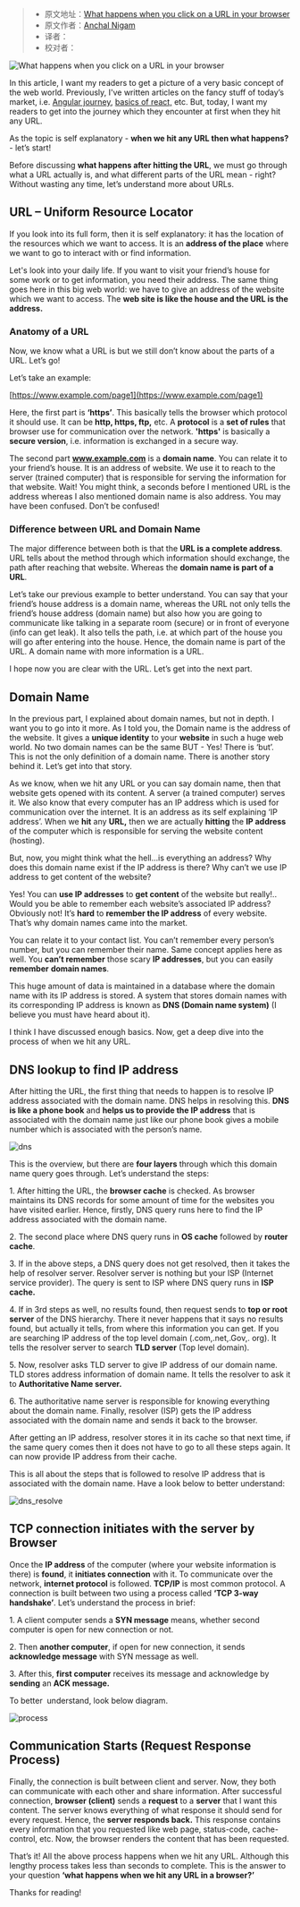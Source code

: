 > -  原文地址：[What happens when you click on a URL in your browser](https://www.freecodecamp.org/news/what-happens-when-you-hit-url-in-your-browser/)
> -  原文作者：[Anchal Nigam](https://www.freecodecamp.org/news/author/anchal/)
> -  译者：
> -  校对者：

![What happens when you click on a URL in your browser](https://www.freecodecamp.org/news/content/images/size/w2000/2019/06/browser.png)

In this article, I want my readers to get a picture of a very basic concept of the web world. Previously, I've written articles on the fancy stuff of today’s market, i.e. [Angular journey](https://www.freecodecamp.org/news/angular-a-journey-into-one-of-the-most-popular-front-end-tools-in-todays-job-market/), [basics of react,](https://www.freecodecamp.org/news/start-your-journey-into-the-world-of-react-by-learning-these-basics-d6e05d3655e3/) etc. But, today, I want my readers to get into the journey which they encounter at first when they hit any URL.

As the topic is self explanatory - **when we hit any URL then what happens?** \- let’s start!

Before discussing **what happens after hitting the URL**, we must go through what a URL actually is, and what different parts of the URL mean - right? Without wasting any time, let’s understand more about URLs.

## URL – Uniform Resource Locator

If you look into its full form, then it is self explanatory: it has the location of the resources which we want to access. It is an **address of the place** where we want to go to interact with or find information.

Let's look into your daily life. If you want to visit your friend’s house for some work or to get information, you need their address. The same thing goes here in this big web world: we have to give an address of the website which we want to access. The **web site is like the house and the URL is the address.**

### Anatomy of a URL

Now, we know what a URL is but we still don’t know about the parts of a URL. Let’s go!

Let’s take an example:

[https://www.example.com/page1](https://www.example.com/page1)

Here, the first part is **‘https’**. This basically tells the browser which protocol it should use. It can be **http, https, ftp,** etc. A **protocol** is a **set of rules** that browser use for communication over the network. **'https'** is basically a **secure version**, i.e. information is exchanged in a secure way.

The second part **www.example.com** is a **domain name**. You can relate it to your friend’s house. It is an address of website. We use it to reach to the server (trained computer) that is responsible for serving the information for that website. Wait! You might think, a seconds before I mentioned URL is the address whereas I also mentioned domain name is also address. You may have been confused. Don’t be confused!

### Difference between URL and Domain Name

The major difference between both is that the **URL is a complete address**. URL tells about the method through which information should exchange, the path after reaching that website. Whereas the **domain name is part of a URL**.

Let’s take our previous example to better understand. You can say that your friend’s house address is a domain name, whereas the URL not only tells the friend’s house address (domain name) but also how you are going to communicate like talking in a separate room (secure) or in front of everyone (info can get leak). It also tells the path, i.e. at which part of the house you will go after entering into the house. Hence, the domain name is part of the URL. A domain name with more information is a URL.

I hope now you are clear with the URL. Let’s get into the next part.

## Domain Name

In the previous part, I explained about domain names, but not in depth. I want you to go into it more. As I told you, the Domain name is the address of the website. It gives a **unique identity** to your **website** in such a huge web world. No two domain names can be the same BUT - Yes! There is ‘but’. This is not the only definition of a domain name. There is another story behind it. Let’s get into that story.

As we know, when we hit any URL or you can say domain name, then that website gets opened with its content. A server (a trained computer) serves it. We also know that every computer has an IP address which is used for communication over the internet. It is an address as its self explaining ‘IP address’. When we **hit** any **URL,** then we are actually **hitting** the **IP address** of the computer which is responsible for serving the website content (hosting).

But, now, you might think what the hell...is everything an address? Why does this domain name exist if the IP address is there? Why can’t we use IP address to get content of the website?

Yes! You can **use IP addresses** to **get content** of the website but really!.. Would you be able to remember each website’s associated IP address? Obviously not! It’s **hard** to **remember the IP address** of every website. That’s why domain names came into the market.

You can relate it to your contact list. You can’t remember every person’s number, but you can remember their name. Same concept applies here as well. You **can’t remember** those scary **IP addresses**, but you can easily **remember** **domain names**.

This huge amount of data is maintained in a database where the domain name with its IP address is stored. A system that stores domain names with its corresponding IP address is known as **DNS (Domain name system)** (I believe you must have heard about it).

I think I have discussed enough basics. Now, get a deep dive into the process of when we hit any URL.

## DNS lookup to find IP address

After hitting the URL, the first thing that needs to happen is to resolve IP address associated with the domain name. DNS helps in resolving this. **DNS is like a phone book** and **helps us to provide the IP address** that is associated with the domain name just like our phone book gives a mobile number which is associated with the person’s name.

![dns](https://www.freecodecamp.org/news/content/images/2019/06/dns.png)

  
This is the overview, but there are **four layers** through which this domain name query goes through. Let’s understand the steps:

1\. After hitting the URL, the **browser cache** is checked. As browser maintains its DNS records for some amount of time for the websites you have visited earlier. Hence, firstly, DNS query runs here to find the IP address associated with the domain name.

2\. The second place where DNS query runs in **OS cache** followed by **router cache**.

3\. If in the above steps, a DNS query does not get resolved, then it takes the help of resolver server. Resolver server is nothing but your ISP (Internet service provider). The query is sent to ISP where DNS query runs in **ISP cache.**

4\. If in 3rd steps as well, no results found, then request sends to **top or root server** of the DNS hierarchy. There it never happens that it says no results found, but actually it tells, from where this information you can get. If you are searching IP address of the top level domain (.com,.net,.Gov,. org). It tells the resolver server to search **TLD server** (Top level domain).

5\. Now, resolver asks TLD server to give IP address of our domain name. TLD stores address information of domain name. It tells the resolver to ask it to **Authoritative Name server.**

6\. The authoritative name server is responsible for knowing everything about the domain name. Finally, resolver (ISP) gets the IP address associated with the domain name and sends it back to the browser.

After getting an IP address, resolver stores it in its cache so that next time, if the same query comes then it does not have to go to all these steps again. It can now provide IP address from their cache.

This is all about the steps that is followed to resolve IP address that is associated with the domain name. Have a look below to better understand:

![dns_resolve](https://www.freecodecamp.org/news/content/images/2019/06/dns_resolve.png)

## TCP connection initiates with the server by Browser

Once the **IP address** of the computer (where your website information is there) is **found**, it **initiates connection** with it. To communicate over the network, **internet protocol** is followed. **TCP/IP** is most common protocol. A connection is built between two using a process called **‘TCP 3-way handshake’**. Let’s understand the process in brief:

1\. A client computer sends a **SYN message** means, whether second computer is open for new connection or not.

2\. Then **another computer**, if open for new connection, it sends **acknowledge message** with SYN message as well.

3\. After this, **first computer** receives its message and acknowledge by **sending** an **ACK message.**

To better  understand, look below diagram.

![process](https://www.freecodecamp.org/news/content/images/2019/06/process.png)

## Communication Starts (Request Response Process)

Finally, the connection is built between client and server. Now, they both can communicate with each other and share information. After successful connection, **browser (client)** sends a **request** to a **server** that I want this content. The server knows everything of what response it should send for every request. Hence, the **server responds back.** This response contains every information that you requested like web page, status-code, cache-control, etc. Now, the browser renders the content that has been requested.

That’s it! All the above process happens when we hit any URL. Although this lengthy process takes less than seconds to complete. This is the answer to your question **‘what happens when we hit any URL in a browser?’**

Thanks for reading!